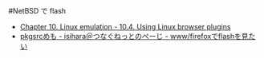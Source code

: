 #NetBSD で flash

*  [Chapter 10. Linux emulation - 10.4. Using Linux browser plugins](http://www.netbsd.org/docs/guide/en/chap-linux.html#chap-linux-browser-plugins)
*  [pkgsrcめも - isihara＠つなぐねっとのぺーじ - www/firefoxでflashを見たい](http://www.tunagu.gr.jp/cgi-bin/fswiki/wiki.cgi/isihara?page=pkgsrc%A4%E1%A4%E2#p52)
